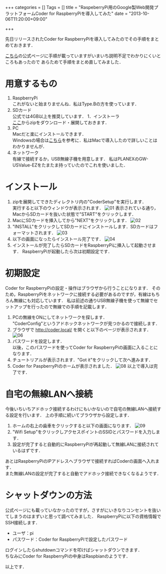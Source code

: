 +++
categories = []
Tags = []
title = "RaspeberryPi用のGoogle製Web開発プラットフォームCoder for RaspberryPiを導入してみた"
date = "2013-10-06T11:20:00+09:00"

+++

先日リリースされたCoder for RaspberryPiを導入してみたのでその手順をまとめておきます．

<!--more-->

[こちら](http://googlecreativelab.github.io/coder/)の公式ページに手順が載っていますがいまいち説明不足でわかりにくいところもあったので
あらためて手順をまとめ直してみました．

# 用意するもの

1. RaspberryPi  
   これがないと始まりませんね．私はType.Bの方を使っています．
1. SDカード  
   公式では4GB以上を推奨しています．
1．インストーラ  
   [ここ](http://storage.googleapis.com/coder-images/coder_v0.4.zip)からzipをダウンロード・展開しておきます．
1. PC  
   Macだと楽にインストールできます．  
   Windowsの場合は[こちら](http://googlecreativelab.github.io/coder/#windows)を参考に．私はMacで導入したので詳しいことはわかりませんが．
1. ネットワーク  
   有線で接続するか，USB無線子機を用意します．
   私はPLANEXのGW-USValue-EZをたまたま持っていたのでこれを使いました．

# インストール

1. zipを展開してできたディレクトリ内の"CoderSetup"を実行します．  
   実行すると以下のウィンドウが表示されます．
   ![01](https://dl.dropboxusercontent.com/u/46387437/Coder-for-pi/01.png)
   表示されている通り，MacからSDカードを抜いた状態で"START"をクリックします．
1. MacにSDカードを挿入してから"NEXT"をクリックします．
   ![02](https://dl.dropboxusercontent.com/u/46387437/Coder-for-pi/02.png)
1. "INSTALL"をクリックしてSDカードにインストールします．SDカードはフォーマットされます．
   ![03](https://dl.dropboxusercontent.com/u/46387437/Coder-for-pi/03.png)
1. 以下の画面になったらインストール完了です．
   ![04](https://dl.dropboxusercontent.com/u/46387437/Coder-for-pi/04.png)
1. インストールが完了したらSDカードをRaspberryPiに挿入して起動させます．
   RaspberryPiが起動したら次は初期設定です．

# 初期設定
Coder for RaspberryPiの設定・操作はブラウザから行うことになります．
そのため，RaspberryPiをネットワークに接続する必要があるのですが，有線はもちろん無線にも対応しています．
私は前述の通りUSB無線子機を使って無線でセットアップを行ったので無線での手順を記載します．

1. PCの無線をONにしてネットワークを探します．  
   "CoderConfig"というアドホックネットワークが見つかるので接続します．
1. ブラウザで http://coder.local/ を開くと以下のページが表示されます．
   ![06](https://dl.dropboxusercontent.com/u/46387437/Coder-for-pi/06.png)
1. パスワードを設定します．  
   以後，このパスワードを使ってCoder for RaspberryPiの画面に入ることになります．
1. チュートリアルが表示されます．"Got it"をクリックして次へ進みます．
1. Coder for PaspberryPiのホームが表示されました．
   ![08](https://dl.dropboxusercontent.com/u/46387437/Coder-for-pi/08.png)
   以上で導入は完了です．

# 自宅の無線LANへ接続
今後いちいちアドホック接続するわけにもいかないので自宅の無線LANへ接続する設定を行います．
上の手順に続いてブラウザから設定します．

1. ホームの右上の歯車をクリックすると以下の画面になります．
   ![09](https://dl.dropboxusercontent.com/u/46387437/Coder-for-pi/09.png)
1. "Wifi Setup"をクリックしアクセスポイントのSSIDとパスワードを入力します．
1. 設定が完了すると自動的にRaspberryPiが再起動して無線LANに接続されているはずです．

あとはRaspberryPiのIPアドレスへブラウザで接続すればCoderの画面へ入れます．  
また無線LANの設定が完了すると自動でアドホック接続できなくなるようです．

# シャットダウンの方法
公式ページにも載っていなかったのですが，さすがにいきなりコンセントを抜いてしまうのはまずいと思って調べてみました．
RaspberryPiに以下の資格情報でSSH接続します．

* ユーザ：pi
* パスワード：Coder for RaspberryPiで設定したパスワード

ログインしたらshutdownコマンドを叩けばシャットダウンできます．  
ちなみにCoder for RaspberryPiの中身はRaspbianのようです．

以上です．
